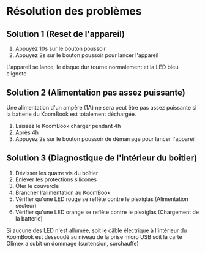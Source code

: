 # Résolution des problèmes
## Solution 1 (Reset de l'appareil)
1. Appuyez 10s sur le bouton poussoir
2. Appuyez 2s sur le bouton poussoir pour lancer l'appareil  

L'appareil se lance, le disque dur tourne normalement et la LED bleu clignote

## Solution 2 (Alimentation pas assez puissante)
Une alimentation d'un ampère (1A) ne sera peut être pas assez puissante si la batterie du KoomBook est totalement déchargée.  

1. Laissez le KoomBook charger pendant 4h
2. Après 4h
3. Appuyez 2s sur le bouton poussoir de démarrage pour lancer l'appareil

## Solution 3 (Diagnostique de l'intérieur du boîtier)
1. Dévisser les quatre vis du boîtier
2. Enlever les protections silicones
3. Ôter le couvercle
4. Brancher l'alimentation au KoomBook
5. Vérifier qu'une LED rouge se reflète contre le plexiglas (Alimentation secteur)
6. Vérifier qu'une LED orange se reflète contre le plexiglas (Chargement de la batterie)

Si aucune des LED n'est allumée, soit le câble électrique à l'intérieur du KoomBook est dessoudé au niveau de la prise micro USB soit la carte Olimex a subit un dommage (surtension, surchauffe)